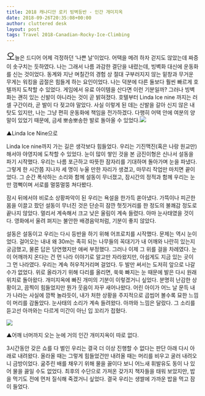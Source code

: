 ```yaml
---
title: 2018 캐나디안 로키 빙벽등반 - 인간 개미지옥
date: 2018-09-26T20:35:08+00:00
author: cluttered desk
layout: post
tags: Travel 2018-Canadian-Rocky-Ice-Climbing
---
```


<span style="font-size:24px;">오</span>늘은 드디어 어제 걱정하던 ‘나쁜 날’이었다. 어택을 메려 하자 걷지도 않았는데 짜증이 솟구치는 듯하였다. 나는 그래서 나름 과감한 결단을 내렸는데, 빙벽화 대신에 운동화를 신는 것이었다. 동계와 지난 며칠간의 경험 상 절대 구부러지지 않는 밑창과 무거운 무게는 워킹을 곱절은 힘들게 하는 요인이었다. 나는 덕분에 다른 둘보다 훨씬 빠르게 호텔까지 도착할 수 있었다. 게임에서 유료 아이템을 산다면 이런 기분일까? 그러나 빙벽화는 괜히 있는 신발이 아니라는 것이 곧 밝혀졌다. 호텔부터 Linda Ice nine 까지는 러셀 구간이라, 곧 발이 다 젖고야 말았다. 사실 이렇게 된 데는 신발을 갈아 신지 않은 내 탓도 있지만, 나는 그냥 편히 운동화에 책임을 전가하겠다. 다행히 어택 안에 여분의 양말이 있었기 때문에, 금세 뽀송뽀송한 발로 돌아올 수 있었다.![](https://farm2.staticflickr.com/1902/44014290325_fbe7acb2ea_b.jpg)

▲Linda Ice Nine으로

Linda Ice nine까지 가는 길은 생각보다 힘들었다. 우리는 기진맥진(혹은 나랑 원교만)해서야 야영지에 도착할 수 있었다. 눈이 많이 쌓인 것을 본 금진이형은 신나서 설동을 파기 시작했다. 우리는 나름 포근하고 따뜻한 잠자리를 기대하며 돌아가며 눈을 파냈다. 그렇게 한 시간쯤 지나자 세 명이 누울 만한 자리가 생겼고, 마무리 작업만 마치면 끝이었다. 그 순간 폭삭하는 소리와 함께 설동이 무너졌고, 잠시간의 정적과 함께 우리는 눈만 껌뻑이며 서로를 멀뚱멀뚱 쳐다봤다.

잠시 뒤에서야 비로소 상황파악이 된 우리는 욕설을 한가득 쏟아냈다. 가뜩이나 피곤한 몸을 이끌고 팠던 설동이 무너진 것은 단순히 잠깐 헛짓거리를 한 정도의 불쾌감 정도로 끝나지 않았다. 멀리서 계속해서 크고 낮은 울림이 계속 들렸다. 아마 눈사태였을 것이다. 영화에서 울려 펴지는 불안한 배경음악처럼, 기분이 좋지 않았다.

설동은 설동이고 우리는 다시 등반을 하기 위해 어프로치를 시작했다. 문제는 역시 눈이었다. 걸어오는 내내 왜 30m는 족히 되는 나무들의 꼭대기가 내 어깨와 나란히 있는지 궁금했고, 물론 답은 당연했지만 애써 부정했다. 그러나 이제 그 위를 걸을 차례였다. 눈이 어깨까지 온다는 건 먼 나라 이야기로 알고만 자라왔지만, 아쉽게도 지금 있는 곳이 그 먼 나라였다. 우리는 계속 허우적거리며 걸었다. 두 발만 써서는 도저히 앞으로 나갈 수가 없었다. 위로 올라가기 위해 다리를 올리면, 쑥쑥 빠지는 눈 때문에 발은 다시 원래 위치로 돌아왔다. 개미지옥에 빠진 개미의 기분이 이렇겠거니 싶었다. 분명히 난감한 상황이고, 끔찍이 힘들었지만 뭔가 웃음이 자꾸 새어나왔다. 어린 아이가 어느 날 문득 내가 나라는 사실에 깜짝 놀라듯이, 내가 처한 상황을 주지적으로 곱씹어 볼수록 묘한 느낌이 머리를 감돌았다. 눈사태의 소리가 계속 들려왔다. 아까와 느낌은 달랐다. 그 소리를 듣고선 아까와는 다르게 미간이 아닌 입 꼬리가 접혔다.

![](https://farm2.staticflickr.com/1916/43114485260_78f34f9313_b.jpg)

▲어깨 너머까지 오는 눈에 거의 인간 개미지옥이 따로 없다.

3시간동안 갖은 쇼를 다 벌인 우리는 결국 더 이상 진행할 수 없다는 판단 아래 다시 아래로 내려왔다. 올라올 때는 그렇게 힘들었건만 내려올 때는 머리를 비우고 굴러 내려오니 금방이었다. 굶주린 배를 채우기 위해 물을 끓이다 보니 어느새 휘발유도 동이 나 있어 물을 끓일 수도 없었다. 최후의 수단으로 가져온 갖가지 책자들을 태워 보았지만, 밥을 먹기도 전에 먼저 질식해 죽겠거니 싶었다. 결국 우리는 생쌀에 가까운 밥을 먹고 잠이 들었다.

     



